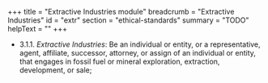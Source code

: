 +++
title = "Extractive Industries module"
breadcrumb = "Extractive Industries"
id = "extr"
section = "ethical-standards"
summary = "TODO"
helpText = ""
+++

- 3.1.1. *Extractive Industries*: Be an individual or entity, or a representative, agent, affiliate, successor, attorney, or assign of an individual or entity, that engages in fossil fuel or mineral exploration, extraction, development, or sale;

